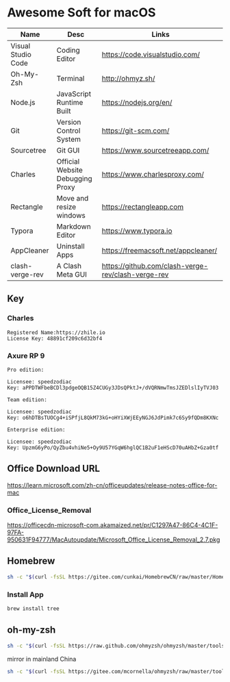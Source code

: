 # Awesome Soft for macOS

| Name | Desc | Links |
| -------- | ------------------ | ----------------------------------- |
| Visual Studio Code | Coding Editor |https://code.visualstudio.com/|
| Oh-My-Zsh | Terminal | http://ohmyz.sh/  |
| Node.js | JavaScript Runtime Built | https://nodejs.org/en/|
| Git | Version Control System | https://git-scm.com/|
| Sourcetree | Git GUI | https://www.sourcetreeapp.com/ |
| Charles | Official Website Debugging Proxy | https://www.charlesproxy.com/ |
| Rectangle | Move and resize windows | https://rectangleapp.com |
| Typora | Markdown Editor | https://www.typora.io |
|AppCleaner|Uninstall Apps|https://freemacsoft.net/appcleaner/|
|clash-verge-rev|A Clash Meta GUI|https://github.com/clash-verge-rev/clash-verge-rev|

## Key

### Charles

```
Registered Name:https://zhile.io
License Key: 48891cf209c6d32bf4
```

### Axure RP 9

```
Pro edition:

Licensee: speedzodiac
Key: aPPDTWFbeBCDl3pdgeOQB15Z4CUGy3JDsQPktJ+/dVQRNmwTmsJZEDlslIyTVJ03

Team edition:

Licensee: speedzodiac
Key: o6hDTBsTUOCg4+iSPfjL8QkM73kG+oHYiXWjEEyNGJ6JdPimk7c6Sy9fQDm8KXNc

Enterprise edition:

Licensee: speedzodiac
Key: UpzmG6yPo/QyZbu4vhiNe5+Oy9U57YGqW6hglQC1B2uF1eHScD70uAHbZ+Gza0tf
```

## Office Download URL

https://learn.microsoft.com/zh-cn/officeupdates/release-notes-office-for-mac

### Office_License_Removal

https://officecdn-microsoft-com.akamaized.net/pr/C1297A47-86C4-4C1F-97FA-950631F94777/MacAutoupdate/Microsoft_Office_License_Removal_2.7.pkg

## Homebrew

```bash
sh -c "$(curl -fsSL https://gitee.com/cunkai/HomebrewCN/raw/master/Homebrew.sh)"
```
### Install App

```bash
brew install tree
```

## oh-my-zsh

```bash
sh -c "$(curl -fsSL https://raw.github.com/ohmyzsh/ohmyzsh/master/tools/install.sh)"
```

mirror in mainland China

```bash
sh -c "$(curl -fsSL https://gitee.com/mcornella/ohmyzsh/raw/master/tools/install.sh)"
```

